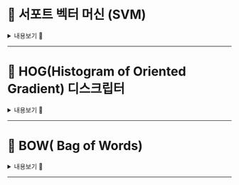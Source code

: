 
# 📌 서포트 벡터 머신 (SVM)


<details>
<summary>내용보기 🔽</summary>
  
- 참고 : [내용](https://bkshin.tistory.com/entry/%EB%A8%B8%EC%8B%A0%EB%9F%AC%EB%8B%9D-2%EC%84%9C%ED%8F%AC%ED%8A%B8-%EB%B2%A1%ED%84%B0-%EB%A8%B8%EC%8B%A0-SVM), [영상자료](https://www.youtube.com/watch?v=y4CYcpRiNsw)
- 분류(Classification)와 회귀(Regression)에 사용되는 **지도 학습** 모델
- SVM의 핵심 목표는 주어진 데이터를 가장 효과적으로 나눌 수 있는 **최적의 결정 경계**를 찾는 것
> <img width="400" height="400" alt="image" src="https://github.com/user-attachments/assets/9e751397-691f-4e0b-8f6b-8e64a74deae0" />

## ✔ 작동원리
- SVM은 데이터를 두 클래스로 나누는 '결정 경계(Decision Boundary)'를 찾는다.
- 단순히 데이터를 나누는 선만 찾는 것이 아니라, **가장 넓은 마진(Margin)**을 확보하는 결정 경계를 찾는다.

## ✔ K-NN과의 차이점
- **SVM**: 학습이 느리지만 예측이 빠르고, 메모리 효율적. 고차원 데이터에 강함.
- **KNN**: 학습은 빠르지만 예측이 느리고, 데이터 양 많으면 성능 저하. 간단하고 직관적.


| **특징**          | **SVM (Support Vector Machine)** | **KNN (K-Nearest Neighbors)** |
| --------------- | -------------------------------- | ----------------------------- |
| **알고리즘 타입**     | 지도 학습, 분류 및 회귀 가능                | 지도 학습, 분류 및 회귀 가능             |
| **학습 방식**       | **모델 기반 학습**: 초평면(Hyperplane) 생성 | **비모델 기반 학습**: 학습 단계에서 모델 없음  |
| **학습 속도**       | 느림 (복잡한 최적화 과정 필요)               | 매우 빠름 (거의 없음)                 |
| **예측 속도**       | 빠름 (수학적 모델로 바로 예측 가능)            | 느림 (예측 시 모든 데이터와 거리 계산 필요)    |
| **메모리 사용량**     | 적음 (지원 벡터만 저장)                   | 많음 (전체 학습 데이터를 저장)            |
| **핵심 아이디어**     | 데이터를 구분하는 최적의 결정 경계(초평면) 찾기      | 입력 데이터와 가장 가까운 K개의 이웃을 찾기     |
| **거리 개념 사용 여부** | 선택적 (커널에 따라 다름)                  | 필수 (유클리드 거리, 맨해튼 거리 등)        |
| **커널 지원**       | 지원 (선형, RBF, 다항식 등 다양한 커널 가능)    | 없음                            |
| **하이퍼파라미터**     | C, 커널 종류, 감마 등                   | K값, 거리 측정 방식                  |
| **고차원 데이터**     | 매우 잘 작동 (차원의 저주에 덜 민감)           | 차원의 저주에 취약                    |
| **적합한 문제 유형**   | 고차원, 명확한 경계가 있는 데이터              | 소규모 데이터, 로컬 패턴이 중요한 데이터       |


</details>
  
---

# 📌 HOG(Histogram of Oriented Gradient) 디스크립터

<details>
<summary>내용보기 🔽</summary>
  
- 참고 : [내용](https://bkshin.tistory.com/entry/OpenCV-33-HOG-%EB%94%94%EC%8A%A4%ED%81%AC%EB%A6%BD%ED%84%B0HOG-Descriptor)
- 이미지의 국소 영역에서 방향성(Gradient) 정보를 히스토그램 형태로 표현하는 특징 추출 기법
- 보행자 검출을 위해 만들어진 특징 디스크립터
> <img width="500" height="589" alt="image" src="https://github.com/user-attachments/assets/d36301a9-0570-4e6d-a3c4-7527a65e1246" />


## ✔ 특징
- 로컬 패턴 보존: 국소 영역의 모양 정보를 효과적으로 캡처.
- 밝기 변화에 강함: 픽셀 값 대신 기울기 사용.
- 회전 변화에 약함: 객체가 회전하면 성능 저하 가능.
- 계산량 많음: 이미지 전체의 모든 블록에 대해 계산 필요.

## ✔ 장단점
| 장점                | 단점                  |
| ----------------- | ------------------- |
| 조명 변화에 강함         | 계산량이 많음             |
| 단순한 구조            | 회전/크기 변화에 취약        |
| SVM 등과 결합 시 성능 우수 | 딥러닝 등장 이후 상대적 비중 감소 |


</details>

---

# 📌 BOW( Bag of Words)

<details>
<summary>내용보기 🔽</summary>
  
- 참고 : [내용](http://atonrq.synology.me:1700/hypha/bow)
- 우리 말로 하면 단어 주머니. 원래 문서 분류에 사용하던 알고리즘
- 문장이나 문서의 단어 순서는 무시하고 단어들의 출현 빈도에만 집중하여 텍스트를 수치 데이터로 표현하는 모델


## ✔ BOW 알고리즘과 객체 인식 
- 낱말 대신 `SIFT`, `SURF`와 같은 특징 스크립터를 사용
- 예: 영상에 있는 비행기와 모터사이클을 분류할 때
  1. SIFT와 같은 특징 스크립터를 계산해서 하나의 저장 공간에 차곡차곡 모은다.
  2. 마구잡이로 뒤섞여 있는 수많은 비행기와 모터사이클의 특징을 디스크립터를 k-means 클러스터 알고리즘으로 군집화.
  3. 각각의 비행기와 모터사이클 사진에 대해서 시각 사전을 만들 떄와 같은 특징 디스크립터를 계산해서 시각 사전에 등록된 특징 디스크립터와 매칭되는 것이 얼마나 되는지 히스토램을 작성하고 레이블을 만들어 짝지어 준비.

> <img width="600" height="796" alt="image" src="https://github.com/user-attachments/assets/f2d87fab-210e-4c7b-8dcb-0c61f2965be6" />

## ✔ 특징
- 단어 순서 무시: BOW 모델은 문장의 문법이나 단어의 순서(예: "나는 사과를 먹는다"와 "사과를 나는 먹는다")를 무시한다. 단지 어떤 단어가 얼마나 많이 나타났는지에만 집중한다.
- 단어 벡터 : 각 문서를 고정된 길이의 벡터로 표현
- 빈도수 : 각 문서 벡터의 값은 해당 문서에 특정 단어가 나타난 횟수(빈도수)를 의미한다.

BOW는 단순한 모델이지만, 문서 분류(Document Classification)와 같은 작업에서 꽤 좋은 성능을 보여주며, 다른 복잡한 NLP 모델의 기초가 된다.

</details>

---




